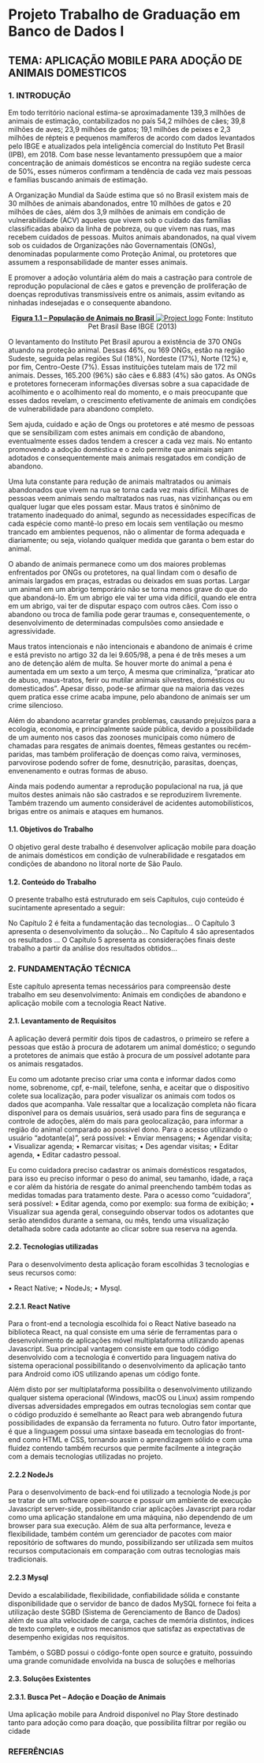 # Projeto Trabalho de Graduação em Banco de Dados I

## TEMA: APLICAÇÃO MOBILE PARA ADOÇÃO DE ANIMAIS DOMESTICOS

### 1. INTRODUÇÃO
Em todo território nacional estima-se aproximadamente 139,3 milhões de animais de estimação, contabilizados no país 54,2 milhões de cães; 39,8 milhões de aves; 23,9 milhões de gatos; 19,1 milhões de peixes e 2,3 milhões de répteis e pequenos mamíferos de acordo com dados levantados pelo IBGE e atualizados pela inteligência comercial do Instituto Pet Brasil (IPB), em 2018. Com base nesse levantamento pressupõem que a maior concentração de animais domésticos se encontra na região sudeste cerca de 50%, esses números confirmam a tendência de cada vez mais pessoas e famílias buscando animais de estimação.

A Organização Mundial da Saúde estima que só no Brasil existem mais de 30 milhões de animais abandonados, entre 10 milhões de gatos e 20 milhões de cães, além dos 3,9 milhões de animais em condição de vulnerabilidade (ACV) aqueles que vivem sob o cuidado das famílias classificadas abaixo da linha de pobreza, ou que vivem nas ruas, mas recebem cuidados de pessoas. Muitos animais abandonados, na qual vivem sob os cuidados de Organizações não Governamentais (ONGs), denominadas popularmente como Proteção Animal, ou protetores que assumem a responsabilidade de manter esses animais.

E promover a adoção voluntária além do mais a castração para controle de reprodução populacional de cães e gatos e prevenção de proliferação de doenças reprodutivas transmissíveis entre os animais, assim evitando as ninhadas indesejadas e o consequente abandono.

<p align="center">
  <a href="" rel="noopener">
 <b>Figura 1.1 – População de Animais no Brasil</b>
 <img src="imagem/logo_fatecsjc.png" alt="Project logo"></a>
 Fonte: Instituto Pet Brasil Base IBGE (2013)
</p>

O levantamento do Instituto Pet Brasil apurou a existência de 370 ONGs atuando na proteção animal. Dessas 46%, ou 169 ONGs, estão na região Sudeste, seguida pelas regiões Sul (18%), Nordeste (17%), Norte (12%) e, por fim, Centro-Oeste (7%). Essas instituições tutelam mais de 172 mil animais. Desses, 165.200 (96%) são cães e 6.883 (4%) são gatos. As ONGs e protetores forneceram informações diversas sobre a sua capacidade de acolhimento e o acolhimento real do momento, e o mais preocupante que esses dados revelam, o crescimento efetivamente de animais em condições de vulnerabilidade para abandono completo.

Sem ajuda, cuidado e ação de Ongs ou protetores e até mesmo de pessoas que se sensibilizam com estes animais em condição de abandono, eventualmente esses dados tendem a crescer a cada vez mais. No entanto promovendo a adoção doméstica e o zelo permite que animais sejam adotados e consequentemente mais animais resgatados em condição de abandono.

Uma luta constante para redução de animais maltratados ou animais abandonados que vivem na rua se torna cada vez mais difícil. Milhares de pessoas veem animais sendo maltratados nas ruas, nas vizinhanças ou em qualquer lugar que eles possam estar. Maus tratos é sinônimo de tratamento inadequado do animal, segundo as necessidades específicas de cada espécie como mantê-lo preso em locais sem ventilação ou mesmo trancado em ambientes pequenos, não o alimentar de forma adequada e diariamente; ou seja, violando qualquer medida que garanta o bem estar do animal.

O abando de animais permanece como um dos maiores problemas enfrentados por ONGs ou protetores, na qual lindam com o desafio de animais largados em praças, estradas ou deixados em suas portas. Largar um animal em um abrigo temporário não se torna menos grave do que do que abandoná-lo. Em um abrigo ele vai ter uma vida difícil, quando ele entra em um abrigo, vai ter de disputar espaço com outros cães. Com isso o abandono ou troca de família pode gerar traumas e, consequentemente, o desenvolvimento de determinadas compulsões como ansiedade e agressividade.

Maus tratos intencionais e não intencionais e abandono de animais é crime e está previsto no artigo 32 da lei 9.605/98, a pena é de três meses a um ano de detenção além de multa. Se houver morte do animal a pena é aumentada em um sexto a um terço, A mesma que criminaliza, “praticar ato de abuso, maus-tratos, ferir ou mutilar animais silvestres, domésticos ou domesticados”. Apesar disso, pode-se afirmar que na maioria das vezes quem pratica esse crime acaba impune, pelo abandono de animais ser um crime silencioso.

Além do abandono acarretar grandes problemas, causando prejuízos para a ecologia, economia, e principalmente saúde pública, devido a possibilidade de um aumento nos casos das zoonoses municipais como número de chamadas para resgates de animais doentes, fêmeas gestantes ou recém-paridas, mas também proliferação de doenças como raiva, verminoses, parvovirose podendo sofrer de fome, desnutrição, parasitas, doenças, envenenamento e outras formas de abuso. 

Ainda mais podendo aumentar a reprodução populacional na rua, já que muitos destes animais não são castrados e se reproduzirem livremente. Também trazendo um aumento considerável de acidentes automobilísticos, brigas entre os animais e ataques em humanos.


#### 1.1. Objetivos do Trabalho 
O objetivo geral deste trabalho é desenvolver aplicação mobile para doação de animais domésticos em condição de vulnerabilidade e resgatados em condições de abandono no litoral norte de São Paulo.

#### 1.2. Conteúdo do Trabalho
O presente trabalho está estruturado em seis Capítulos, cujo conteúdo é sucintamente apresentado a seguir:

No Capítulo 2 é feita a fundamentação das tecnologias...
O Capítulo 3 apresenta o desenvolvimento da solução...
No Capítulo 4 são apresentados os resultados ...
O Capítulo 5 apresenta as considerações finais deste trabalho a partir da análise dos resultados obtidos...

### 2.	FUNDAMENTAÇÃO TÉCNICA
Este capítulo apresenta temas necessários para compreensão deste trabalho em seu desenvolvimento: Animais em condições de abandono e aplicação mobile com a tecnologia React Native.

#### 2.1. Levantamento de Requisitos

A aplicação deverá permitir dois tipos de cadastros, o primeiro se refere a pessoas que estão à procura de adotarem um animal doméstico; o segundo a protetores de animais que estão à procura de um possível adotante para os animais resgatados.

Eu como um adotante preciso criar uma conta e informar dados como nome, sobrenome, cpf, e-mail, telefone, senha, e aceitar que o dispositivo colete sua localização, para poder visualizar os animais com todos os dados que acompanha. Vale ressaltar que a localização completa não ficara disponível para os demais usuários, será usado para fins de segurança e controle de adoções, além do mais para geolocalização, para informar a região do animal comparado ao possível dono. Para o acesso utilizando o usuário “adotante(a)”, será possível: • Enviar mensagens; • Agendar visita; • Visualizar agenda; • Remarcar visitas; • Des agendar visitas; • Editar agenda, • Editar cadastro pessoal.

Eu como cuidadora preciso cadastrar os animais domésticos resgatados, para isso eu preciso informar o peso do animal, seu tamanho, idade, a raça e cor além da história de resgate do animal preenchendo também todas as medidas tomadas para tratamento deste. Para o acesso como “cuidadora”, será possível: • Editar agenda, como por exemplo: sua forma de exibição; • Visualizar sua agenda geral, conseguindo observar todos os adotantes que serão atendidos durante a semana, ou mês, tendo uma visualização detalhada sobre cada adotante ao clicar sobre sua reserva na agenda.

#### 2.2.	Tecnologias utilizadas
Para o desenvolvimento desta aplicação foram escolhidas 3 tecnologias e seus recursos como:

•	React Native;
•	NodeJs;
•	Mysql.

#### 2.2.1.	React Native

Para o front-end a tecnologia escolhida foi o React Native baseado na biblioteca React, na qual consiste em uma série de ferramentas para o desenvolvimento de aplicações móvel multiplataforma utilizando apenas Javascript. Sua principal vantagem consiste em que todo código desenvolvido com a tecnologia é convertido para linguagem nativa do sistema operacional possibilitando o desenvolvimento da aplicação tanto para Android como iOS utilizando apenas um código fonte.

Além disto por ser multiplataforma possibilita o desenvolvimento utilizando qualquer sistema operacional (Windows, macOS ou Linux) assim rompendo diversas adversidades empregados em outras tecnologias sem contar que o código produzido é semelhante ao React para web abrangendo futura possibilidades de expansão da ferramenta no futuro. Outro fator importante, é que a linguagem possui uma sintaxe baseada em tecnologias do front-end como HTML e CSS, tornando assim o aprendizagem sólido e com uma fluidez contendo também recursos que permite facilmente a integração com a demais tecnologias utilizadas no projeto.

#### 2.2.2 NodeJs

Para o desenvolvimento de back-end foi utilizado a tecnologia Node.js por se tratar de um software open-source e possuir um ambiente de execução Javascript server-side, possibilitando criar aplicações Javascript para rodar como uma aplicação standalone em uma máquina, não dependendo de um browser para sua execução. Além de sua alta performance, leveza e flexibilidade, também contém um gerenciador de pacotes com maior repositório de softwares do mundo, possibilizando ser utilizada sem muitos recursos computacionais em comparação com outras tecnologias mais tradicionais.

#### 2.2.3 Mysql

Devido a escalabilidade, flexibilidade, confiabilidade sólida e constante disponibilidade que o servidor de banco de dados MySQL fornece foi feita a utilização deste SGBD (Sistema de Gerenciamento de Banco de Dados) além de sua alta velocidade de carga, caches de memória distintos, índices de texto completo, e outros mecanismos que satisfaz as expectativas de desempenho exigidas nos requisitos.

Também, o SGBD possui o código-fonte open source e gratuito, possuindo uma grande comunidade envolvida na busca de soluções e melhorias 

#### 2.3.	Soluções Existentes

#### 2.3.1.	Busca Pet – Adoção e Doação de Animais

Uma aplicação mobile para Android disponível no Play Store destinado tanto para adoção como para doação, que possibilita filtrar por região ou cidade 

### REFERÊNCIAS
